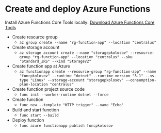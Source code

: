 ﻿# Create and deploy Azure Functions

Install Azure Functions Core Tools
locally: [Download Azure Functions Core Tools](https://docs.microsoft.com/en-us/azure/azure-functions/functions-run-local)

- Create resource group
    - `az group create --name "rg-function-app" --location "centralus"`
- Create storage account
    - `az storage account create --name "storagepkolosov" --resource-group "rg-function-app" --location "centralus" --sku "Standard_ZRS" --kind "StorageV2"`
- Create function app at Azure
    - `az functionapp create --resource-group "rg-function-app" --name "funcpkolosov" --runtime "dotnet" --runtime-version "3.1" --os-type "Linux" --storage-account "storagepkolosov" --consumption-plan-location "centralus"`
- Create function project source code
    - `func init --worker-runtime dotnet --force`
- Create function
    - `func new --template "HTTP trigger" --name "Echo"`
- Build and start function
    - `func start --build`
- Deploy function
    - `func azure functionapp publish funcpkolosov`